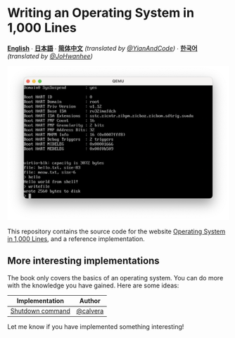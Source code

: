 # Writing an Operating System in 1,000 Lines

**[English](https://operating-system-in-1000-lines.vercel.app/en)** ∙ **[日本語](https://operating-system-in-1000-lines.vercel.app/ja/)** ∙ **[简体中文](https://operating-system-in-1000-lines.vercel.app/zh/)** *(translated by [@YianAndCode](https://github.com/YianAndCode))* ∙ **[한국어](https://operating-system-in-1000-lines.vercel.app/ko/)** *(translated by [@JoHwanhee](https://github.com/JoHwanhee))*

![Operating System in 1,000 Lines](./screenshot.png)

This repository contains the source code for the website [Operating System in 1,000 Lines](https://operating-system-in-1000-lines.vercel.app/), and a reference implementation.

## More interesting implementations

The book only covers the basics of an operating system. You can do more with the knowledge you have gained. Here are some ideas:

| Implementation | Author |
| --- | --- |
| [Shutdown command](https://github.com/nuta/operating-system-in-1000-lines/pull/59/files) | [@calvera](https://github.com/calvera) |

Let me know if you have implemented something interesting!
